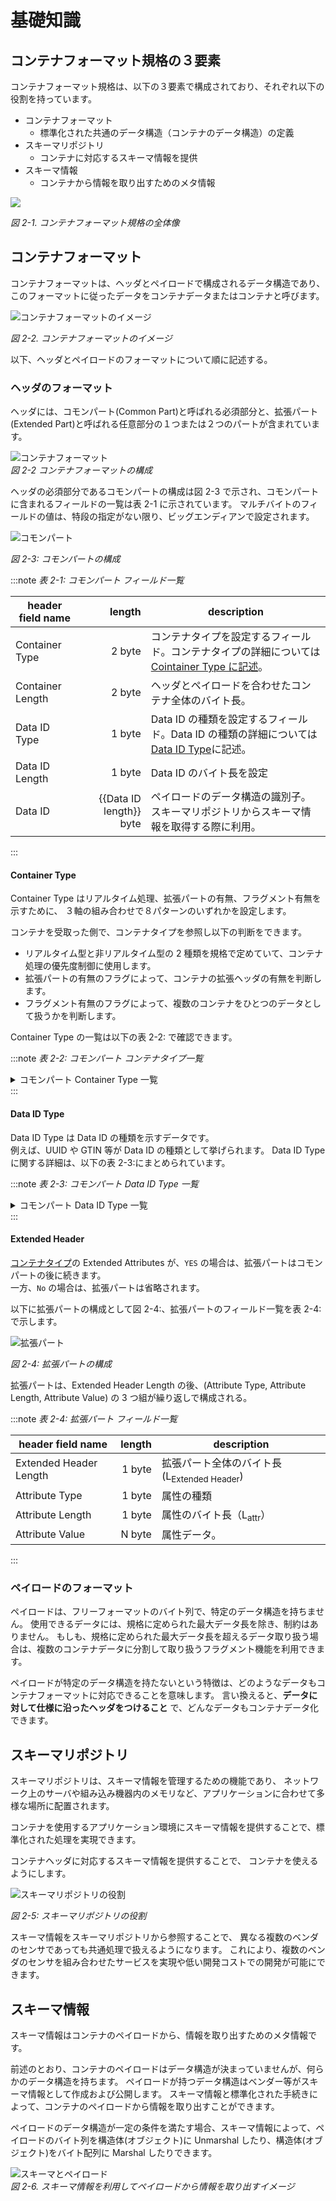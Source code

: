 # 基礎知識

## コンテナフォーマット規格の３要素

コンテナフォーマット規格は、以下の３要素で構成されており、それぞれ以下の役割を持っています。

- コンテナフォーマット
  - 標準化された共通のデータ構造（コンテナのデータ構造）の定義
- スキーマリポジトリ
  - コンテナに対応するスキーマ情報を提供
- スキーマ情報
  - コンテナから情報を取り出すためのメタ情報

![](container_three_element.drawio.png)

_図 2-1. コンテナフォーマット規格の全体像_

## コンテナフォーマット

コンテナフォーマットは、ヘッダとペイロードで構成されるデータ構造であり、
このフォーマットに従ったデータをコンテナデータまたはコンテナと呼びます。

![コンテナフォーマットのイメージ](container.drawio.png)

_図 2-2. コンテナフォーマットのイメージ_

以下、ヘッダとペイロードのフォーマットについて順に記述する。

### ヘッダのフォーマット

ヘッダには、コモンパート(Common Part)と呼ばれる必須部分と、拡張パート(Extended Part)と呼ばれる任意部分の１つまたは２つのパートが含まれています。

![コンテナフォーマット](container_format.drawio.png)  
_図 2-2 コンテナフォーマットの構成_

ヘッダの必須部分であるコモンパートの構成は図 2-3 で示され、コモンパートに含まれるフィールドの一覧は表 2-1 に示されています。
マルチバイトのフィールドの値は、特段の指定がない限り、ビッグエンディアンで設定されます。

![コモンパート](common_part.drawio.png)

_図 2-3: コモンパートの構成_

:::note _表 2-1: コモンパート フィールド一覧_

| header field name |                  length | description                                                                                                    |
| ----------------- | ----------------------: | -------------------------------------------------------------------------------------------------------------- |
| Container Type    |                  2 byte | コンテナタイプを設定するフィールド。コンテナタイプの詳細については[ Cointainer Type に記述](#container-type)。 |
| Container Length  |                  2 byte | ヘッダとペイロードを合わせたコンテナ全体のバイト長。                                                           |
| Data ID Type      |                  1 byte | Data ID の種類を設定するフィールド。Data ID の種類の詳細については[Data ID Type](#data-id-type)に記述。        |
| Data ID Length    |                  1 byte | Data ID のバイト長を設定                                                                                       |
| Data ID           | {{Data ID length}} byte | ペイロードのデータ構造の識別子。スキーマリポジトリからスキーマ情報を取得する際に利用。                         |

:::

#### Container Type

Container Type はリアルタイム処理、拡張パートの有無、フラグメント有無を示すために、
３軸の組み合わせで８パターンのいずれかを設定します。

コンテナを受取った側で、コンテナタイプを参照し以下の判断をできます。

- リアルタイム型と非リアルタイム型の 2 種類を規格で定めていて、コンテナ処理の優先度制御に使用します。
- 拡張パートの有無のフラグによって、コンテナの拡張ヘッダの有無を判断します。
- フラグメント有無のフラグによって、複数のコンテナをひとつのデータとして扱うかを判断します。

Container Type の一覧は以下の表 2-2: で確認できます。

:::note _表 2-2: コモンパート コンテナタイプ一覧_

<details>
<summary>
コモンパート Container Type 一覧
</summary>
<div>

| Container Type Value | Realtime / Non Realtime Process | Extended Attributes | Fragmentation |
| -------------------- | ------------------------------- | ------------------- | ------------- |
| 0x5555               | Real time                       | None                | Unfragmented  |
| 0x3333               | Real time                       | None                | Fragmented    |
| 0x6666               | Real time                       | Yes                 | Unfragmented  |
| 0x0F0F               | Real time                       | Yes                 | Fragmented    |
| 0xAAAA               | Non real time                   | None                | Unfragmented  |
| 0xCCCC               | Non real time                   | None                | Fragmented    |
| 0x9999               | Non real time                   | Yes                 | Unfragmented  |
| 0xF0F0               | Non real time                   | Yes                 | Fragmented    |

</div>
</details>
:::

#### Data ID Type

Data ID Type は Data ID の種類を示すデータです。  
例えば、UUID や GTIN 等が Data ID の種類として挙げられます。
Data ID Type に関する詳細は、以下の表 2-3:にまとめられています。

:::note _表 2-3: コモンパート Data ID Type 一覧_

<details>
<summary>
コモンパート Data ID Type 一覧
</summary>
<div>

| Field Value | Type of DataID |
| ----------- | -------------- |
| 0x00        | UUID           |
| 0x01        | GTIN-8         |
| 0x02        | GTIN-12        |
| 0x03        | GTIN-13        |
| 0x04        | GTIN-14        |
| 0x05        | Bluetooth      |
| 0x06        | Proprietary    |
| 0x07-0xFF   | Reserved       |

</div>
</details>
:::

#### Extended Header

[コンテナタイプ](#container-type)の Extended Attributes が、`YES` の場合は、拡張パートはコモンパートの後に続きます。  
一方、`No` の場合は、拡張パートは省略されます。

以下に拡張パートの構成として図 2-4:、拡張パートのフィールド一覧を表 2-4:で示します。

![拡張パート](extend_part.drawio.png)

_図 2-4: 拡張パートの構成_

拡張パートは、Extended Header Length の後、(Attribute Type, Attribute Length, Attribute Value) の 3 つ組が繰り返しで構成される。

:::note _表 2-4: 拡張パート フィールド一覧_

| header field name      | length | description                                            |
| ---------------------- | -----: | ------------------------------------------------------ |
| Extended Header Length | 1 byte | 拡張パート全体のバイト長 (L<sub>Extended Header</sub>) |
| Attribute Type         | 1 byte | 属性の種類                                             |
| Attribute Length       | 1 byte | 属性のバイト長（L<sub>attr</sub>）                     |
| Attribute Value        | N byte | 属性データ。                                           |

:::

### ペイロードのフォーマット

ペイロードは、フリーフォーマットのバイト列で、特定のデータ構造を持ちません。
使用できるデータには、規格に定められた最大データ長を除き、制約はありません。
もしも、規格に定められた最大データ長を超えるデータ取り扱う場合は、複数のコンテナデータに分割して取り扱うフラグメント機能を利用できます。

ペイロードが特定のデータ構造を持たないという特徴は、どのようなデータもコンテナフォーマットに対応できることを意味します。
言い換えると、**データに対して仕様に沿ったヘッダをつけること** で、どんなデータもコンテナデータ化できます。

## スキーマリポジトリ

スキーマリポジトリは、スキーマ情報を管理するための機能であり、
ネットワーク上のサーバや組み込み機器内のメモリなど、アプリケーションに合わせて多様な場所に配置されます。

コンテナを使用するアプリケーション環境にスキーマ情報を提供することで、標準化された処理を実現できます。

コンテナヘッダに対応するスキーマ情報を提供することで、
コンテナを使えるようにします。

![スキーマリポジトリの役割](repository.drawio.png)

_図 2-5: スキーマリポジトリの役割_

スキーマ情報をスキーマリポジトリから参照することで、
異なる複数のベンダのセンサであっても共通処理で扱えるようになります。
これにより、複数のベンダのセンサを組み合わせたサービスを実現や低い開発コストでの開発が可能にできます。

## スキーマ情報

スキーマ情報はコンテナのペイロードから、情報を取り出すためのメタ情報です。

前述のとおり、コンテナのペイロードはデータ構造が決まっていませんが、何らかのデータ構造を持ちます。
ペイロードが持つデータ構造はベンダー等がスキーマ情報として作成および公開します。
スキーマ情報と標準化された手続きによって、コンテナのペイロードから情報を取り出すことができます。

ペイロードのデータ構造が一定の条件を満たす場合、スキーマ情報によって、ペイロードのバイト列を構造体(オブジェクト)に Unmarshal したり、構造体(オブジェクト)をバイト配列に Marshal したりできます。

![スキーマとペイロード](scheme.drawio.png)  
_図 2-6. スキーマ情報を利用してペイロードから情報を取り出すイメージ_
